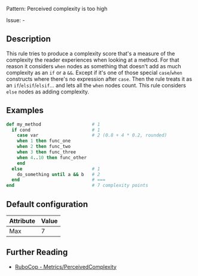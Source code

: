 Pattern: Perceived complexity is too high

Issue: -

## Description

This rule tries to produce a complexity score that's a measure of the
complexity the reader experiences when looking at a method. For that
reason it considers `when` nodes as something that doesn't add as much
complexity as an `if` or a `&&`. Except if it's one of those special
`case`/`when` constructs where there's no expression after `case`. Then
the rule treats it as an `if`/`elsif`/`elsif`... and lets all the `when`
nodes count. This rule considers `else` nodes as adding complexity.

## Examples

```ruby
def my_method                   # 1
  if cond                       # 1
    case var                    # 2 (0.8 + 4 * 0.2, rounded)
    when 1 then func_one
    when 2 then func_two
    when 3 then func_three
    when 4..10 then func_other
    end
  else                          # 1
    do_something until a && b   # 2
  end                           # ===
end                             # 7 complexity points
```

## Default configuration

Attribute | Value
--- | ---
Max | 7

## Further Reading

* [RuboCop - Metrics/PerceivedComplexity](https://docs.rubocop.org/rubocop/cops_metrics.html#metricsperceivedcomplexity)
